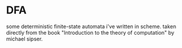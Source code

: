 # DFA
some deterministic finite-state automata i've written in scheme. taken directly from the book "Introduction to the theory of computation" by michael sipser.
